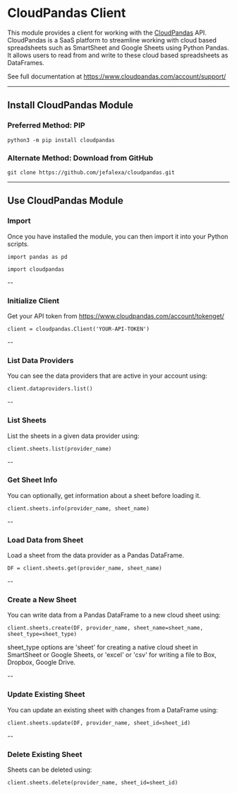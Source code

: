 # CloudPandas Client

This module provides a client for working with the [CloudPandas](https://www.cloudpandas.com) API.  CloudPandas is a SaaS platform to streamline working with cloud based spreadsheets such as SmartSheet and Google Sheets using Python Pandas.  It allows users to read from and write to these cloud based spreadsheets as DataFrames.  

See full documentation at https://www.cloudpandas.com/account/support/

---------
## Install CloudPandas Module
### Preferred Method:  PIP
`python3 -m pip install cloudpandas`

### Alternate Method:  Download from GitHub
`git clone https://github.com/jefalexa/cloudpandas.git`

---------
## Use CloudPandas Module
### Import
Once you have installed the module, you can then import it into your Python scripts.  

`import pandas as pd`

`import cloudpandas`

--
### Initialize Client
Get your API token from https://www.cloudpandas.com/account/tokenget/

`client = cloudpandas.Client('YOUR-API-TOKEN')`

--
### List Data Providers
You can see the data providers that are active in your account using:  

`client.dataproviders.list()`

--
### List Sheets
List the sheets in a given data provider using:  

`client.sheets.list(provider_name)`

--
### Get Sheet Info
You can optionally, get information about a sheet before loading it.  

`client.sheets.info(provider_name, sheet_name)`

--
### Load Data from Sheet
Load a sheet from the data provider as a Pandas DataFrame.  

`DF = client.sheets.get(provider_name, sheet_name)`

--
### Create a New Sheet
You can write data from a Pandas DataFrame to a new cloud sheet using:  

`client.sheets.create(DF, provider_name, sheet_name=sheet_name, sheet_type=sheet_type)`

sheet_type options are 'sheet' for creating a native cloud sheet in SmartSheet or Google Sheets, or 'excel' or 'csv' for writing a file to Box, Dropbox, Google Drive.  

--
### Update Existing Sheet
You can update an existing sheet with changes from a DataFrame using:  

`client.sheets.update(DF, provider_name, sheet_id=sheet_id)`

--
### Delete Existing Sheet
Sheets can be deleted using:

`client.sheets.delete(provider_name, sheet_id=sheet_id)`